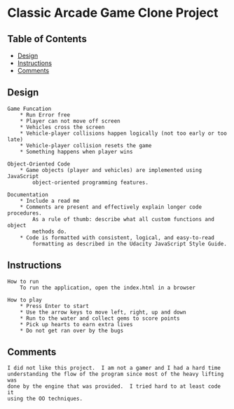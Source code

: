 # Classic Arcade Game Clone Project

## Table of Contents

- [Design](#Design)
- [Instructions](#Instructions)
- [Comments](#Comments)

## Design
    Game Funcation
        * Run Error free
        * Player can not move off screen
        * Vehicles cross the screen
        * Vehicle-player collisions happen logically (not too early or too late)
        * Vehicle-player collision resets the game
        * Something happens when player wins

    Object-Oriented Code
        * Game objects (player and vehicles) are implemented using JavaScript 
            object-oriented programming features.

    Documentation
        * Include a read me
        * Comments are present and effectively explain longer code procedures. 
            As a rule of thumb: describe what all custom functions and object 
            methods do.
        * Code is formatted with consistent, logical, and easy-to-read 
            formatting as described in the Udacity JavaScript Style Guide.


## Instructions

    How to run
        To run the application, open the index.html in a browser

    How to play
        * Press Enter to start
        * Use the arrow keys to move left, right, up and down
        * Run to the water and collect gems to score points
        * Pick up hearts to earn extra lives
        * Do not get ran over by the bugs 

## Comments
    I did not like this project.  I am not a gamer and I had a hard time 
    understanding the flow of the program since most of the heavy lifting was 
    done by the engine that was provided.  I tried hard to at least code it 
    using the OO techniques.  
